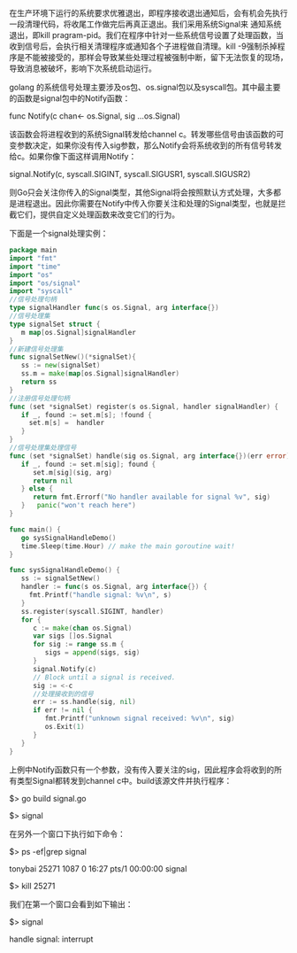 在生产环境下运行的系统要求优雅退出，即程序接收退出通知后，会有机会先执行一段清理代码，将收尾工作做完后再真正退出。我们采用系统Signal来 通知系统退出，即kill pragram-pid。我们在程序中针对一些系统信号设置了处理函数，当收到信号后，会执行相关清理程序或通知各个子进程做自清理。kill -9强制杀掉程序是不能被接受的，那样会导致某些处理过程被强制中断，留下无法恢复的现场，导致消息被破坏，影响下次系统启动运行。

golang 的系统信号处理主要涉及os包、os.signal包以及syscall包。其中最主要的函数是signal包中的Notify函数：

func Notify\(c chan&lt;- os.Signal, sig …os.Signal\)

该函数会将进程收到的系统Signal转发给channel c。转发哪些信号由该函数的可变参数决定，如果你没有传入sig参数，那么Notify会将系统收到的所有信号转发给c。如果你像下面这样调用Notify：

signal.Notify\(c, syscall.SIGINT, syscall.SIGUSR1, syscall.SIGUSR2\)

则Go只会关注你传入的Signal类型，其他Signal将会按照默认方式处理，大多都是进程退出。因此你需要在Notify中传入你要关注和处理的Signal类型，也就是拦截它们，提供自定义处理函数来改变它们的行为。

下面是一个signal处理实例：

```go
package main
import "fmt"
import "time"
import "os"
import "os/signal"
import "syscall"
//信号处理句柄
type signalHandler func(s os.Signal, arg interface{})
//信号处理集
type signalSet struct {
   m map[os.Signal]signalHandler
}
//新建信号处理集
func signalSetNew()(*signalSet){
   ss := new(signalSet)  
   ss.m = make(map[os.Signal]signalHandler)
   return ss
}
//注册信号处理句柄
func (set *signalSet) register(s os.Signal, handler signalHandler) {
   if _, found := set.m[s]; !found { 
     set.m[s] =  handler   
   }
}
//信号处理集处理信号
func (set *signalSet) handle(sig os.Signal, arg interface{})(err error) {
   if _, found := set.m[sig]; found {
      set.m[sig](sig, arg) 
      return nil   
   } else {
      return fmt.Errorf("No handler available for signal %v", sig)   
   }   panic("won't reach here")
}

func main() {
   go sysSignalHandleDemo()
   time.Sleep(time.Hour) // make the main goroutine wait!
}

func sysSignalHandleDemo() {
   ss := signalSetNew()   
   handler := func(s os.Signal, arg interface{}) { 
     fmt.Printf("handle signal: %v\n", s)   
   }
   ss.register(syscall.SIGINT, handler)
   for {
      c := make(chan os.Signal)
      var sigs []os.Signal 
      for sig := range ss.m {
         sigs = append(sigs, sig)
      }
      signal.Notify(c)
      // Block until a signal is received. 
      sig := <-c
      //处理接收到的信号
      err := ss.handle(sig, nil)
      if err != nil {
         fmt.Printf("unknown signal received: %v\n", sig)
         os.Exit(1)
      }   
   }
}
```

上例中Notify函数只有一个参数，没有传入要关注的sig，因此程序会将收到的所有类型Signal都转发到channel c中。build该源文件并执行程序：

$&gt; go build signal.go

$&gt; signal

在另外一个窗口下执行如下命令：

$&gt; ps -ef\|grep signal

tonybai 25271 1087 0 16:27 pts\/1 00:00:00 signal

$&gt; kill 25271

我们在第一个窗口会看到如下输出：

$&gt; signal

handle signal: interrupt

